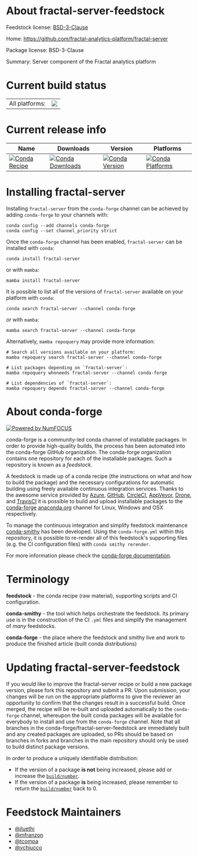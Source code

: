 About fractal-server-feedstock
==============================

Feedstock license: [BSD-3-Clause](https://github.com/conda-forge/fractal-server-feedstock/blob/main/LICENSE.txt)

Home: https://github.com/fractal-analytics-platform/fractal-server

Package license: BSD-3-Clause

Summary: Server component of the Fractal analytics platform

Current build status
====================


<table><tr><td>All platforms:</td>
    <td>
      <a href="https://dev.azure.com/conda-forge/feedstock-builds/_build/latest?definitionId=20447&branchName=main">
        <img src="https://dev.azure.com/conda-forge/feedstock-builds/_apis/build/status/fractal-server-feedstock?branchName=main">
      </a>
    </td>
  </tr>
</table>

Current release info
====================

| Name | Downloads | Version | Platforms |
| --- | --- | --- | --- |
| [![Conda Recipe](https://img.shields.io/badge/recipe-fractal--server-green.svg)](https://anaconda.org/conda-forge/fractal-server) | [![Conda Downloads](https://img.shields.io/conda/dn/conda-forge/fractal-server.svg)](https://anaconda.org/conda-forge/fractal-server) | [![Conda Version](https://img.shields.io/conda/vn/conda-forge/fractal-server.svg)](https://anaconda.org/conda-forge/fractal-server) | [![Conda Platforms](https://img.shields.io/conda/pn/conda-forge/fractal-server.svg)](https://anaconda.org/conda-forge/fractal-server) |

Installing fractal-server
=========================

Installing `fractal-server` from the `conda-forge` channel can be achieved by adding `conda-forge` to your channels with:

```
conda config --add channels conda-forge
conda config --set channel_priority strict
```

Once the `conda-forge` channel has been enabled, `fractal-server` can be installed with `conda`:

```
conda install fractal-server
```

or with `mamba`:

```
mamba install fractal-server
```

It is possible to list all of the versions of `fractal-server` available on your platform with `conda`:

```
conda search fractal-server --channel conda-forge
```

or with `mamba`:

```
mamba search fractal-server --channel conda-forge
```

Alternatively, `mamba repoquery` may provide more information:

```
# Search all versions available on your platform:
mamba repoquery search fractal-server --channel conda-forge

# List packages depending on `fractal-server`:
mamba repoquery whoneeds fractal-server --channel conda-forge

# List dependencies of `fractal-server`:
mamba repoquery depends fractal-server --channel conda-forge
```


About conda-forge
=================

[![Powered by
NumFOCUS](https://img.shields.io/badge/powered%20by-NumFOCUS-orange.svg?style=flat&colorA=E1523D&colorB=007D8A)](https://numfocus.org)

conda-forge is a community-led conda channel of installable packages.
In order to provide high-quality builds, the process has been automated into the
conda-forge GitHub organization. The conda-forge organization contains one repository
for each of the installable packages. Such a repository is known as a *feedstock*.

A feedstock is made up of a conda recipe (the instructions on what and how to build
the package) and the necessary configurations for automatic building using freely
available continuous integration services. Thanks to the awesome service provided by
[Azure](https://azure.microsoft.com/en-us/services/devops/), [GitHub](https://github.com/),
[CircleCI](https://circleci.com/), [AppVeyor](https://www.appveyor.com/),
[Drone](https://cloud.drone.io/welcome), and [TravisCI](https://travis-ci.com/)
it is possible to build and upload installable packages to the
[conda-forge](https://anaconda.org/conda-forge) [anaconda.org](https://anaconda.org/)
channel for Linux, Windows and OSX respectively.

To manage the continuous integration and simplify feedstock maintenance
[conda-smithy](https://github.com/conda-forge/conda-smithy) has been developed.
Using the ``conda-forge.yml`` within this repository, it is possible to re-render all of
this feedstock's supporting files (e.g. the CI configuration files) with ``conda smithy rerender``.

For more information please check the [conda-forge documentation](https://conda-forge.org/docs/).

Terminology
===========

**feedstock** - the conda recipe (raw material), supporting scripts and CI configuration.

**conda-smithy** - the tool which helps orchestrate the feedstock.
                   Its primary use is in the construction of the CI ``.yml`` files
                   and simplify the management of *many* feedstocks.

**conda-forge** - the place where the feedstock and smithy live and work to
                  produce the finished article (built conda distributions)


Updating fractal-server-feedstock
=================================

If you would like to improve the fractal-server recipe or build a new
package version, please fork this repository and submit a PR. Upon submission,
your changes will be run on the appropriate platforms to give the reviewer an
opportunity to confirm that the changes result in a successful build. Once
merged, the recipe will be re-built and uploaded automatically to the
`conda-forge` channel, whereupon the built conda packages will be available for
everybody to install and use from the `conda-forge` channel.
Note that all branches in the conda-forge/fractal-server-feedstock are
immediately built and any created packages are uploaded, so PRs should be based
on branches in forks and branches in the main repository should only be used to
build distinct package versions.

In order to produce a uniquely identifiable distribution:
 * If the version of a package **is not** being increased, please add or increase
   the [``build/number``](https://docs.conda.io/projects/conda-build/en/latest/resources/define-metadata.html#build-number-and-string).
 * If the version of a package **is** being increased, please remember to return
   the [``build/number``](https://docs.conda.io/projects/conda-build/en/latest/resources/define-metadata.html#build-number-and-string)
   back to 0.

Feedstock Maintainers
=====================

* [@jluethi](https://github.com/jluethi/)
* [@mfranzon](https://github.com/mfranzon/)
* [@tcompa](https://github.com/tcompa/)
* [@ychiucco](https://github.com/ychiucco/)

